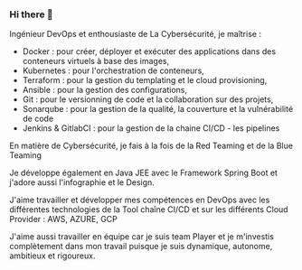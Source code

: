 ### Hi there 👋

<!--
**gkossi/gkossi** is a ✨ _special_ ✨ repository because its `README.md` (this file) appears on your GitHub profile.

Here are some ideas to get you started:

- 🔭 I’m currently working on ...
- 🌱 I’m currently learning ...
- 👯 I’m looking to collaborate on ...
- 🤔 I’m looking for help with ...
- 💬 Ask me about ...
- 📫 How to reach me: ...
- 😄 Pronouns: ...
- ⚡ Fun fact: ...
-->

Ingénieur DevOps et enthousiaste de La Cybersécurité, je maîtrise :
- Docker : pour créer, déployer et exécuter des applications dans des conteneurs virtuels à base des images,
- Kubernetes : pour l'orchestration de conteneurs, 
- Terraform : pour la gestion du templating et le cloud provisioning, 
- Ansible : pour la gestion des configurations, 
- Git : pour le versionning de code et la collaboration sur des projets, 
- Sonarqube : pour la gestion de la qualité, la couverture et la vulnérabilité de code 
- Jenkins & GitlabCI : pour la gestion de la chaine CI/CD - les pipelines

En matière de Cybersécurité, je fais à la fois de la Red Teaming et de la Blue Teaming

Je développe également en Java JEE avec le Framework Spring Boot et j'adore aussi l'infographie et le Design. 

J'aime travailler et développer mes compétences en DevOps avec les différentes technologies de la Tool chaîne CI/CD et sur les différents Cloud Provider : AWS, AZURE, GCP

J'aime aussi travailler en équipe car je suis team Player et je m'investis complètement dans mon travail puisque je suis dynamique, autonome, ambitieux et rigoureux.
